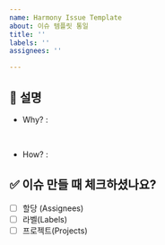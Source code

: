 ```yaml
---
name: Harmony Issue Template
about: 이슈 템플릿 통일
title: ''
labels: ''
assignees: ''

---
```


## 🎵 설명
- Why? 
:
<br>

- How?
:

## ✅ 이슈 만들 때 체크하셨나요?
- [ ]  할당 (Assignees)
- [ ]  라벨(Labels)
- [ ]  프로젝트(Projects)

